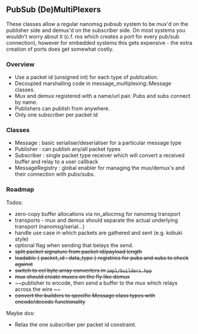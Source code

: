 ## PubSub (De)MultiPlexers

These classes allow a regular nanomsg pubsub system to be mux'd on the publisher side and demux'd
on the subscriber side. On most systems you wouldn't worry about it (c.f. ros which
creates a port for every pub/sub connection), however for embedded systems this gets expensive -
the extra creation of ports does get somewhat costly.

### Overview

* Use a packet id (unsigned int) for each type of publication.
* Decoupled marshalling code in message_multiplexing::Message<T> classes.
* Mux and demux registered with a name/url pair. Pubs and subs connect by name.
* Publishers can publish from anywhere.
* Only one subscriber per packet id

### Classes

* Message : basic serialiser/deserialiser for a particular message type
* Publisher : can publish any/all packet types
* Subscriber : single packet type receiver which will convert a received buffer and relay to a user callback
* MessageRegistry : global enabler for managing the mux/demux's and their connection with pubs/subs.

### Roadmap

Todos:

* zero-copy buffer allocations via nn_allocmsg for nanomsg transport
* transports - mux and demux should separate the actual underlying transport (nanomsg/serial...)
* handle use case in which packets are gathered and sent (e.g. kobuki style)
 * optional flag when sending that belays the send.
 * ~~split packet signature from packet id/payload length~~
* ~~loadable { packet_id : data_type } registries for pubs and subs to check against~~
* ~~switch to ecl byte array converters in `impl/builders.hpp`~~
* ~~mux should create muxes on the fly like demux~~
 * ~~publisher to encode, then send a buffer to the mux which relays across the wire ~~
* ~~convert the builders to specific Message class types with encode/decode functionality~~

Maybe dos:

* Relax the one subscriber per packet id constraint.

